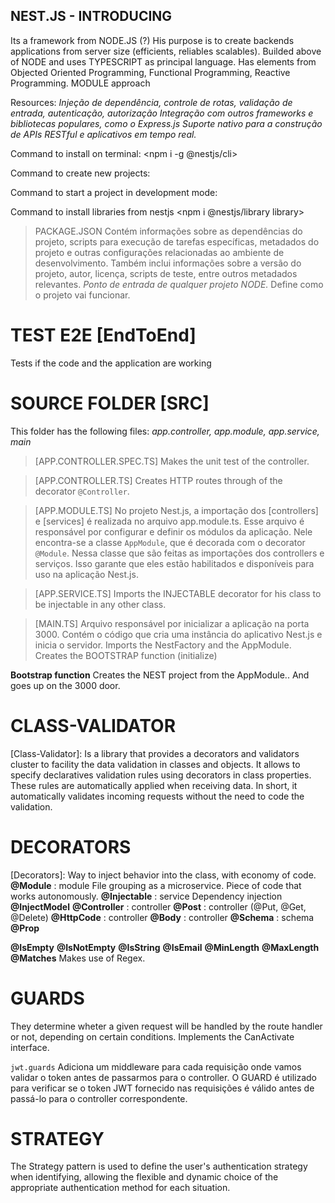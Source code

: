 ## NEST.JS - INTRODUCING
Its a framework from NODE.JS (?)
His purpose is to create backends applications from server size (efficients, reliables scalables).
Builded above of NODE and uses TYPESCRIPT as principal language.
Has elements from Objected Oriented Programming, Functional Programming, Reactive Programming.
MODULE approach

Resources:
_Injeção de dependência, controle de rotas, validação de entrada, autenticação, autorização_
_Integração com outros frameworks e bibliotecas populares, como o Express.js_
_Suporte nativo para a construção de APIs RESTful e aplicativos em tempo real._

Command to install on terminal:
    <npm i -g @nestjs/cli> <!-- -g : means that the package will be installed globalment | cli : command line interface -->

Command to create new projects:
    <nest new nome-do-projeto>

Command to start a project in development mode:
    <npm run start:dev>

Command to install libraries from nestjs
    <npm i @nestjs/library library>
    <!-- class-validator: validation -->
    <!-- class-transformer: ... -->
    <!-- passport: authentication -->
    <!-- jwt: token -->


> PACKAGE.JSON
Contém informações sobre as dependências do projeto, scripts para execução de tarefas específicas, metadados do projeto e outras configurações relacionadas ao ambiente de desenvolvimento. Também inclui informações sobre a versão do projeto, autor, licença, scripts de teste, entre outros metadados relevantes.
_Ponto de entrada de qualquer projeto NODE._ Define como o projeto vai funcionar.


# TEST E2E [EndToEnd] <!-- de ponta a ponta -->
Tests if the code and the application are working


# SOURCE FOLDER [SRC]
This folder has the following files:
    _app.controller,_
    _app.module,_
    _app.service,_
    _main_
<!-- every code begins, on NEST, from the MAIN.TS -->

> [APP.CONTROLLER.SPEC.TS]
Makes the unit test of the controller.

> [APP.CONTROLLER.TS]
Creates HTTP routes through of the decorator `@Controller`.

> [APP.MODULE.TS]
No projeto Nest.js, a importação dos [controllers] e [services] é realizada no arquivo app.module.ts. Esse arquivo é responsável por configurar e definir os módulos da aplicação.
Nele encontra-se a classe  ``AppModule``, que é decorada com o decorator ``@Module``. Nessa classe que são feitas as importações dos controllers e serviços.
Isso garante que eles estão habilitados e disponíveis para uso na aplicação Nest.js.

> [APP.SERVICE.TS]
Imports the INJECTABLE decorator for his class to be injectable in any other class.
<!-- Dependency Injection -->

> [MAIN.TS]
Arquivo responsável por inicializar a aplicação na porta 3000.
Contém o código que cria uma instância do aplicativo Nest.js e inicia o servidor.
Imports the NestFactory and the AppModule.
Creates the BOOTSTRAP function (initialize)

__Bootstrap function__
Creates the NEST project from the AppModule..
And goes up on the 3000 door.


# CLASS-VALIDATOR
[Class-Validator]: Is a library that provides a decorators and validators cluster to facility the data validation in classes and objects. It allows to specify declaratives validation rules using decorators in class properties. These rules are automatically applied when receiving data. In short, it automatically validates incoming requests without the need to code the validation.

# DECORATORS
[Decorators]: Way to inject behavior into the class, with economy of code.
__@Module__ : module
File grouping as a microservice.
Piece of code that works autonomously. <!-- can be imported to be used in anothe code -->
__@Injectable__ : service
Dependency injection
__@InjectModel__
__@Controller__ : controller
__@Post__ : controller (@Put, @Get, @Delete)
__@HttpCode__ : controller
__@Body__ : controller
__@Schema__ : schema
__@Prop__

__@IsEmpty__
__@IsNotEmpty__
__@IsString__
__@IsEmail__
__@MinLength__
__@MaxLength__
__@Matches__
Makes use of Regex.

# GUARDS
They determine wheter a given request will be handled by the route handler or not, depending on certain conditions.
Implements the CanActivate interface.

`jwt.guards`
Adiciona um middleware para cada requisição onde vamos validar o token antes de passarmos para o controller.
O GUARD é utilizado para verificar se o token JWT fornecido nas requisições é válido antes de passá-lo para o controller correspondente.

# STRATEGY
The Strategy pattern is used to define the user's authentication strategy when identifying, allowing the flexible and dynamic choice of the appropriate authentication method for each situation.